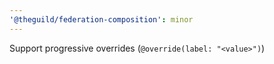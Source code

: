 ```yaml
---
'@theguild/federation-composition': minor
---
```


Support progressive overrides (`@override(label: "<value>")`)
